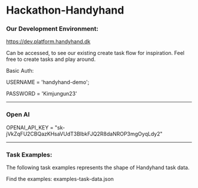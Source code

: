 # Hackathon-Handyhand

### Our Development Environment:
https://dev.platform.handyhand.dk

Can be accessed, to see our existing create task flow for inspiration.
Feel free to create tasks and play around. 

Basic Auth:

USERNAME = 'handyhand-demo';

PASSWORD = 'Kimjungun23'


----------
### Open AI

OPENAI_API_KEY = "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"

-----

### Task Examples: 
The following task examples represents the shape of Handyhand task data.

Find the examples: examples-task-data.json 

